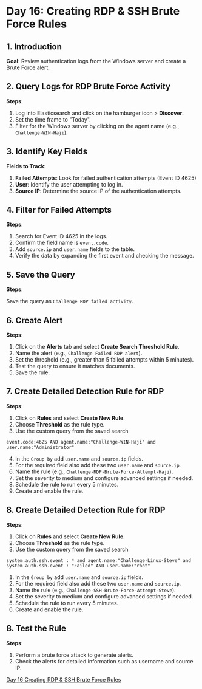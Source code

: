 # Day 16: Creating RDP & SSH Brute Force Rules
## 1. Introduction

**Goal**: Review authentication logs from the Windows server and create a Brute Force alert.

## 2. Query Logs for RDP Brute Force Activity

**Steps**:

1. Log into Elasticsearch and click on the hamburger icon > **Discover**.
2. Set the time frame to "Today".
3. Filter for the Windows server by clicking on the agent name (e.g., `Challenge-WIN-Haji`).

## 3. Identify Key Fields

**Fields to Track**:

1. **Failed Attempts**: Look for failed authentication attempts (Event ID 4625)
2. **User**: Identify the user attempting to log in.
3. **Source IP**: Determine the source IP of the authentication attempts.

## 4. Filter for Failed Attempts

**Steps**:

1. Search for Event ID 4625 in the logs.
2. Confirm the field name is `event.code`.
3. Add `source.ip` and `user.name` fields to the table.
4. Verify the data by expanding the first event and checking the message.

## 5. Save the Query

**Steps**:

Save the query as `Challenge RDP failed activity`.

## 6. Create Alert

**Steps**:

1. Click on the **Alerts** tab and select **Create Search Threshold Rule**.
2. Name the alert (e.g., `Challenge Failed RDP alert`).
3. Set the threshold (e.g., greater than 5 failed attempts within 5 minutes).
4. Test the query to ensure it matches documents.
5. Save the rule.

## 7. Create Detailed Detection Rule for RDP

**Steps**:

1. Click on **Rules** and select **Create New Rule**.
2. Choose **Threshold** as the rule type.
3. Use the custom query from the saved search

```
event.code:4625 AND agent.name:"Challenge-WIN-Haji" and user.name:"Administrator" 
```

4. In the `Group by` add `user.name` and `source.ip` fields.
5. For the required field also add these two `user.name` and `source.ip`.
6. Name the rule (e.g., `Challenge-RDP-Brute-Force-Attempt-Haji`).
7. Set the severity to medium and configure advanced settings if needed.
8. Schedule the rule to run every 5 minutes.
9. Create and enable the rule.

## 8. Create Detailed Detection Rule for RDP

**Steps**:

1. Click on **Rules** and select **Create New Rule**.
2. Choose **Threshold** as the rule type.
3. Use the custom query from the saved search

```
system.auth.ssh.event : * and agent.name:"Challenge-Linux-Steve" and system.auth.ssh.event : "Failed" AND user.name:"root" 
```

1. In the `Group by` add `user.name` and `source.ip` fields.
2. For the required field also add these two `user.name` and `source.ip`.
3. Name the rule (e.g., `Challenge-SSH-Brute-Force-Attempt-Steve`).
4. Set the severity to medium and configure advanced settings if needed.
5. Schedule the rule to run every 5 minutes.
6. Create and enable the rule.

## 8. Test the Rule

**Steps**:

1. Perform a brute force attack to generate alerts.
2. Check the alerts for detailed information such as username and source IP.

[Day 16 Creating RDP & SSH Brute Force Rules](Day%2016%20Creating%20RDP%20&%20SSH%20Brute%20Force%20Rules.md)